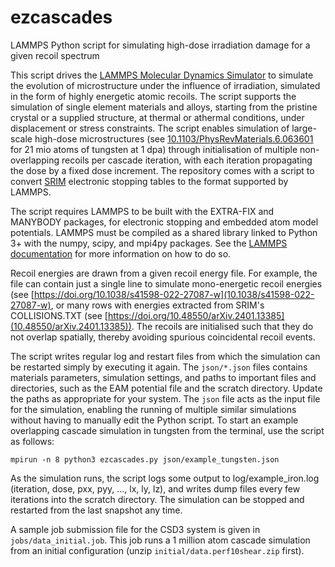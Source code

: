 # ezcascades
LAMMPS Python script for simulating high-dose irradiation damage for a given recoil spectrum

This script drives the [LAMMPS Molecular Dynamics Simulator](https://github.com/lammps/lammps) to simulate the evolution of microstructure under the influence of irradiation, simulated in the form of highly energetic atomic recoils. The script supports the simulation of single element materials and alloys, starting from the pristine crystal or a supplied structure, at thermal or athermal conditions, under displacement or stress constraints. The script enables simulation of large-scale high-dose microstructures (see [10.1103/PhysRevMaterials.6.063601](https://doi.org/10.1103/PhysRevMaterials.6.063601) for 21 mio atoms of tungsten at 1 dpa) through initialisation of multiple non-overlapping recoils per cascade iteration, with each iteration propagating the dose by a fixed dose increment. The repository comes with a script to convert [SRIM](http://www.srim.org/) electronic stopping tables to the format supported by LAMMPS.

The script requires LAMMPS to be built with the EXTRA-FIX and MANYBODY packages, for electronic stopping and embedded atom model potentials. LAMMPS must be compiled as a shared library linked to Python 3+ with the numpy, scipy, and mpi4py packages. See the [LAMMPS documentation](https://docs.lammps.org/Python_head.html) for more information on how to do so.

Recoil energies are drawn from a given recoil energy file. For example, the file can contain just a single line to simulate mono-energetic recoil energies (see [https://doi.org/10.1038/s41598-022-27087-w](10.1038/s41598-022-27087-w), or many rows with energies extracted from SRIM's COLLISIONS.TXT (see [https://doi.org/10.48550/arXiv.2401.13385](10.48550/arXiv.2401.13385)). The recoils are initialised such that they do not overlap spatially, thereby avoiding spurious coincidental recoil events.

The script writes regular log and restart files from which the simulation can be restarted simply by executing it again. The `json/*.json` files contains materials parameters, simulation settings, and paths to important files and directories, such as the EAM potential file and the scratch directory. Update the paths as appropriate for your system. The `json` file acts as the input file for the simulation, enabling the running of multiple similar simulations without having to manually edit the Python script. To start an example overlapping cascade simulation in tungsten from the terminal, use the script as follows:

```
mpirun -n 8 python3 ezcascades.py json/example_tungsten.json
```

As the simulation runs, the script logs some output to log/example_iron.log (iteration, dose, pxx, pyy, ..., lx, ly, lz), and writes dump files every few iterations into the scratch directory. The simulation can be stopped and restarted from the last snapshot any time. 

A sample job submission file for the CSD3 system is given in `jobs/data_initial.job`. This job runs a 1 million atom cascade simulation from an initial configuration (unzip `initial/data.perf10shear.zip` first).
